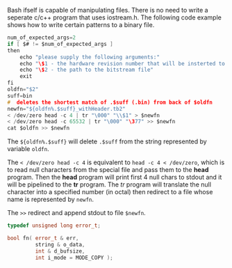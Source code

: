 Bash ifself is capable of manipulating files. There is no need to write a seperate c/c++ program that uses iostream.h. The following code example shows how to write certain patterns to a binary file. 

```c
num_of_expected_args=2
if [ $# != $num_of_expected_args ]
then
    echo "please supply the following arguments:"
    echo "\$1 - the hardware revision number that will be insterted to the bitstream file"
    echo "\$2 - the path to the bitstream file"
    exit
fi
oldfn="$2"
suff=bin
#  deletes the shortest match of .$suff (.bin) from back of $oldfn
newfn="${oldfn%.$suff}_withHeader.tb2"
< /dev/zero head -c 4 | tr "\000" "\\$1" > $newfn 
< /dev/zero head -c 65532 | tr "\000" "\377" >> $newfn 
cat $oldfn >> $newfn
```

The `${oldfn%.$suff}` will delete `.$suff` from the string represented by variable `oldfn`.

The `< /dev/zero head -c 4` is equivalent to `head -c 4 < /dev/zero`, which is to read null characters from the special file and pass them to the **head** program. Then the **head** program will print first 4 null chars to stdout and it will be pipelined to the **tr** program. The *tr* program will translate the null character into a specified number (in octal) then redirect to a file whose name is represented by `newfn`.

The `>>` redirect and append stdout to file `$newfn`.

```cpp
typedef unsigned long error_t;

bool fn( error_t & err,
         string & o_data,
         int & d_bufsize,
         int i_mode = MODE_COPY );
```
